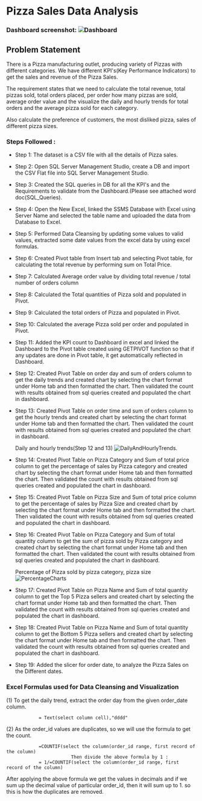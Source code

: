 # Pizza Sales Data Analysis

### Dashboard screenshot: ![Dashboard](https://github.com/user-attachments/assets/e4fbd8a4-1e0a-4df0-b00d-42fb0a917ee7)


## Problem Statement

There is a Pizza manufacturing outlet, producing variety of Pizzas with different categories. We have different KPI's(Key Performance Indicators) to get the sales and revenue of the Pizza Sales. 

The requirement states that we need to calculate the total revenue, total pizzas sold, total orders placed, per order how many pizzas are sold, average order value and the visualize the daily and hourly trends for total orders and the average pizza sold for each category.

Also calculate the preference of customers, the most disliked pizza, sales of different pizza sizes.

### Steps Followed :

- Step 1: The dataset is a CSV file with all the details of Pizza sales.
- Step 2: Open SQL Server Management Studio, create a DB and import the CSV Flat file into SQL Server Management Studio.
- Step 3: Created the SQL queries in DB for all the KPI's and the Requirements to validate from the Dashboard.(Please see attached word doc(SQL_Queries).
- Step 4: Open the New Excel, linked the SSMS Database with Excel using Server Name and selected the table name and uploaded the data from Database to Excel.
- Step 5: Performed Data Cleansing by updating some values to valid values, extracted some date values from the excel data by using excel formulas.
- Step 6: Created Pivot table from Insert tab and selecting Pivot table, for calculating the total revenue by performing sum on Total Price.
- Step 7: Calculated Average order value by dividing total revenue / total number of orders column
- Step 8: Calculated the Total quantities of Pizza sold and populated in Pivot.
- Step 9: Calculated the total orders of Pizza and populated in Pivot.
- Step 10: Calculated the average Pizza sold per order and populated in Pivot.
- Step 11: Added the KPI count to Dashboard in excel and linked the Dashboard to the Pivot table created using GETPIVOT function so that if any updates are done in Pivot table, it get automatically reflected in Dashboard.
- Step 12: Created Pivot Table on order day and sum of orders column to get the daily trends and created chart by selecting the chart format under Home tab and then formatted the chart. Then validated the count with results obtained from sql queries created and populated the chart in dashboard.
- Step 13: Created Pivot Table on order time and sum of orders column to get the hourly trends and created chart by selecting the chart format under Home tab and then formatted the chart. Then validated the count with results obtained from sql queries created and populated the chart in dashboard.

    Daily and hourly trends(Step 12 and 13)
    ![DailyAndHourlyTrends](https://github.com/user-attachments/assets/89db46f0-b137-4a61-a795-6468c8b79bc9).
  
  
- Step 14: Created Pivot Table on Pizza Category and Sum of total price column to get the percentage of sales by Pizza category and created chart by selecting the chart format under Home tab and then formatted the chart. Then validated the count with results obtained from sql queries created and populated the chart in dashboard.
- Step 15: Created Pivot Table on Pizza Size and Sum of total price column to get the percentage of sales by Pizza Size and created chart by selecting the chart format under Home tab and then formatted the chart. Then validated the count with results obtained from sql queries created and populated the chart in dashboard.
- Step 16: Created Pivot Table on Pizza Category and Sum of total quantity column to get the sum of pizza sold by Pizza category and created chart by selecting the chart format under Home tab and then formatted the chart. Then validated the count with results obtained from sql queries created and populated the chart in dashboard.

    Percentage of Pizza sold by pizza category, pizza size
    ![PercentageCharts](https://github.com/user-attachments/assets/6e31320e-f80f-42fe-b039-adf1f0b04538)

- Step 17: Created Pivot Table on Pizza Name and Sum of total quantity column to get the Top 5 Pizza sellers and created chart by selecting the chart format under Home tab and then formatted the chart. Then validated the count with results obtained from sql queries created and populated the chart in dashboard.
- Step 18: Created Pivot Table on Pizza Name and Sum of total quantity column to get the Bottom 5 Pizza sellers and created chart by selecting the chart format under Home tab and then formatted the chart. Then validated the count with results obtained from sql queries created and populated the chart in dashboard.
- Step 19: Added the slicer for order date, to analyze the Pizza Sales on the Different dates.


### Excel Formulas used for Data Cleansing and Visualization
(1) To get the daily trend, extract the order day from the given order_date column.

                = Text(select column cell),"dddd"
(2) As the order_id values are duplicates, so we will use the formula to get the count.

                =COUNTIF(select the column(order_id range, first record of the column)
                            Then divide the above formula by 1 :
                = 1/=COUNTIF(select the column(order_id range, first record of the column)
After applying the above formula we get the values in decimals and if we sum up the decimal value of particular order_id, then it will sum up to 1.
so this is how the duplicates are removed.

